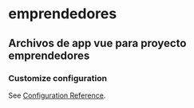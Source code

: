 # emprendedores

## Archivos de app vue para proyecto emprendedores

### Customize configuration
See [Configuration Reference](https://cli.vuejs.org/config/).
